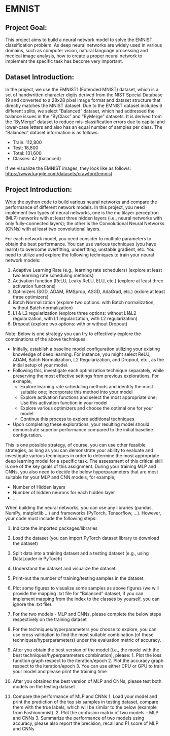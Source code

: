 # EMNIST

## Project Goal:
This project aims to build a neural network model to solve the EMNIST classification problem.
As deep neural networks are widely used in various domains, such as computer vision, natural
language processing and medical image analysis, how to create a proper neural network to
implement the specific task has become very important.

## Dataset Introduction:
In the project, we use the EMNIST1 (Extended MNIST) dataset, which is a set of handwritten
character digits derived from the NIST Special Database 19 and converted to a 28x28 pixel
image format and dataset structure that directly matches the MNIST dataset.
Due to the EMNIST dataset includes 6 different splits, we select “Balanced” dataset, which
had addressed the balance issues in the “ByClass” and “ByMerge” datasets. It is derived from
the “ByMerge” dataset to reduce mis-classification errors due to capital and lower-case letters
and also has an equal number of samples per class. The “Balanced” dataset information is as
follows:
- Train: 112,800
- Test: 18,800
- Total: 131,600
- Classes: 47 (balanced)

If we visualize the EMNIST images, they look like as follows: https://www.kaggle.com/datasets/crawford/emnist

## Project Introduction:
Write the python code to build various neural networks and compare the performance of
different network models.
In this project, you need implement two types of neural networks, one is the multilayer
perceptron (MLP) networks with at least three hidden layers (i.e., neural networks with only
fully-connected layers); the other is the Convolutional Neural Networks (CNNs) with at least
two convolutional layers.

For each network model, you need consider to multiple parameters to obtain the best
performance. You can use various techniques (you have learnt) to overcome overfitting,
underfitting, unstable gradient, etc. You need to utilize and explore the following techniques
to train your neural network models:
1) Adaptive Learning Rate (e.g., learning rate schedulers) (explore at least two learning
rate scheduling methods)
2) Activation function (ReLU, Leaky ReLU, ELU, etc.) (explore at least three activation
functions)
3) Optimizers (SGD, ADAM, RMSprop, ASGD, AdaGrad, etc.) (exlore at least three
optimizers)
4) Batch Normalization (explore two options: with Batch normalization, without Batch
normalization)
5) L1 & L2 regularization (explore three options: without L1&L2 regularization, with L1
regularization, with L2 regularization)
6) Dropout (explore two options: with or without Dropout)

Note: Below is one strategy you can try to effectively explore the combinations of the above techniques:
- Initially, establish a baseline model configuration utilizing your existing knowledge of deep learning. For
instance, you might select ReLU, ADAM, Batch Normalization, L2 Regularization, and Dropout, etc., as the
initial setup of your model.
- Following this, investigate each optimization technique separately, while preserving the most effective
settings from previous explorations. For exmaple,
  - Explore learning rate scheduling methods and identify the most suitable one; Incorporate
this method into your model
  - Explore activation functions and select the most appropriate one; Use this activation
function in your model
  - Explore various optimizers and choose the optimal one for your model
  - Continue this process to explore additional techniques
- Upon completing these explorations, your resulting model should demonstrate superior performance
compared to the initial baseline configuration.

This is one possible strategy, of course, you can use other feasible strategies, as long as you can demonstrate your ability
to evaluate and investigate various techniques in order to determine the most appropriate deep learning model for a
specific task. The assessment of this critical skill is one of the key goals of this assignment.
During your training MLP and CNNs, you also need to decide the below hyperparameters that
are most suitable for your MLP and CNN models, for example,
- Number of Hidden layers
- Number of hidden neurons for each hidden layer
- …

When building the neural networks, you can use any libraries (pandas, NumPy, matplotlib …)
and frameworks (PyTorch, Tensorflow, …). However, your code must include the following
steps:
1. Indicate the imported packages/libraries
2. Load the dataset (you can import PyTorch dataset library to download the dataset)
3. Split data into a training dataset and a testing dataset (e.g., using DataLoader in
PyTorch)
4. Understand the dataset and visualize the dataset:
  1. Print-out the number of training/testing samples in the dataset.
  2. Plot some figures to visualize some samples as above figures (we will provide
the mapping .txt file for “Balanced” dataset, if you can implement mapping
from the index to the classes by yourself, you can ignore the .txt file).
5. For the two models - MLP and CNNs, please complete the below steps respectively on
the training dataset
  1. For the techniques/hyperparameters you choose to explore, you can use cross
validation to find the most suitable combination (of those
techniques/hyperparameters) under the evaluation metric of accuracy.
  2. After you obtain the best version of the model (i.e., the model with the best
techniques/hyperparameters combination), please:
    1. Plot the loss function graph respect to the iteration/epoch
    2. Plot the accuracy graph respect to the iteration/epoch
    3. You can use either CPU or GPU to train your model and please print
the training time

6. After you obtained the best version of MLP and CNNs, please test both models on the
testing dataset
  1. Compare the performance of MLP and CNNs
    1. Load your model and print the prediction of the top six samples in testing
dataset, compare them with the true labels, which will be similar to the
below (example from Fashionmnist).
    2. Plot the confusion matrix of two models – MLP and CNNs
    3. Summarize the performance of two models using accuracy, please also
report the precision, recall and F1 score of MLP and CNNs
